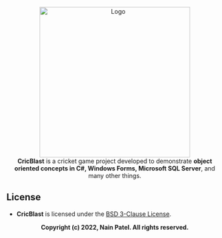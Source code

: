 <p align= "center">
    <img src="https://patelnain.github.io/r/img/CricBlast/CricBlast.png" title="Logo" alt="Logo" width="350">
    <br/>
    <b>CricBlast</b> is a cricket game project developed to demonstrate <b>object oriented concepts in C#, Windows Forms, Microsoft SQL Server</b>, and many other things.
</p>

## License

- **CricBlast** is licensed under the [BSD 3-Clause License](https://opensource.org/licenses/BSD-3-Clause).

<p align= "center" >
    <b>Copyright (c) 2022, Nain Patel. All rights reserved.</b>
</p>
